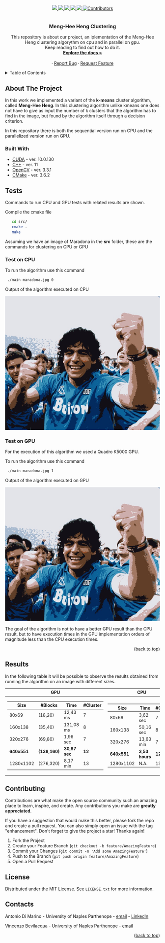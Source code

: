 <div id="top">
  
  <div align="center">
    <a href="https://wfxr.mit-license.org/2017">
        <img src="https://img.shields.io/badge/License-MIT-brightgreen.svg"/>
    </a>
    <a href="https://gcc.gnu.org/">
        <img src="https://img.shields.io/badge/C++-11-blue.svg?style=flat&logo=c%2B%2B"/>
    </a>
    <a href="https://developer.nvidia.com/cuda-downloads">
        <img src="https://img.shields.io/badge/Cuda-10.0.130-76B900?style=flat&logo=NVIDIA&logoColor=76B900">
    </a>
    <a href="https://opencv.org/">
        <img src="https://img.shields.io/badge/OpenCV-3.3.1-5C3EE8?style=flat&logo=OpenCV&logoColor=FFFFFF"/>
    </a>
    <a href="https://cmake.org/">
        <img src="https://img.shields.io/badge/CMake-3.6.2-064F8C?style=flat&logo=CMake&logoColor=FFFFFF"/>
    </a>
    <a href="https://github.com/BananaCloud-CC2022-Parthenope/BananaCloud">
        <img src="https://img.shields.io/badge/Contributors-2-blue" alt="Contributors"/>
    </a>
  </div>
</div>

<br />
<h3 align="center">Meng-Hee Heng Clustering</h3>


  <p align="center">
    This repository is about our project, an iplementation of the Meng-Hee Heng clustering algorythm on cpu and in parallel on gpu. <br />
    Keep reading to find out how to do it. 
    <br />
    <a href="https://github.com/ViBevilacqua/Meng-Hee_Heng_Clustering"><strong>Explore the docs »</strong></a>
    <br />
    <br />
    ·
    <a href="https://github.com/ViBevilacqua/Meng-Hee_Heng_Clustering/issues">Report Bug</a>
    ·
    <a href="https://github.com/BananaCloud-CC2022-Parthenope/BananaCloud/issues">Request Feature</a>
  </p>
</div>


<!-- TABLE OF CONTENTS -->
<details>
  <summary>Table of Contents</summary>
  <ol>
    <li>
      <a href="#about-the-project">About The Project</a>
      <ul>
        <li><a href="#built-with">Built With</a></li>
      </ul>
    </li>
    <li><a href="#tests">Tests</a></li>
    <ul>
      <li><a href="#test-on-cpu/gpu">Test on CPU/GPU</a></li>
    </ul>
    <li><a href="#results">Results</a></li>
    <li><a href="#contributing">Contributing</a></li>
    <li><a href="#license">License</a></li>
    <li><a href="#contacts">Contacts</a></li>
    <li><a href="#acknowledgments">Acknowledgments</a></li>
  </ol>
</details>

<!-- ABOUT THE PROJECT -->
## About The Project

In this work we implemented a variant of the <b>k-means</b> cluster algorithm, called <b>Meng-Hee Heng</b>. In this clustering algorithm unlike kmeans one does not have to give as input the number of k clusters that the algorithm has to find in the image, but found by the algorithm itself through a decision criterion.

In this repository there is both the sequential version run on CPU and the parallelized version run on GPU.

### Built With
* [CUDA](https://developer.nvidia.com/cuda-toolkit) - ver. 10.0.130
* [C++](https://gcc.gnu.org/) - ver. 11
* [OpenCV](https://opencv.org/) - ver. 3.3.1
* [CMake](https://cmake.org/) - ver. 3.6.2


## Tests
Commands to run CPU and GPU tests with related results are shown. 

<summary>Compile the cmake file</summary>
  
  ```sh
     cd src/
     cmake .
     make
  ```
 
 Assuming we have an image of Maradona in the **src** folder, these are the commands for clustering on CPU or GPU
 
### Test on CPU
<summary>To run the algorithm use this command</summary>

 ```sh
  ./main maradona.jpg 0
 ```
 
 Output of the algorithm executed on CPU
 
 <div align="center">
    <img src="images/MengHeeHeng_CPU_Maradona_640x551.jpg" alt="screen" >
 </div>
 
 
 
 ### Test on GPU
 
 For the execution of this algorithm we used a Quadro K5000 GPU.
 
<summary>To run the algorithm use this command</summary>

 ```sh
  ./main maradona.jpg 1
 ```

 Output of the algorithm executed on GPU
 
 <div align="center">
    <img src="images/MengHeeHeng_imp_GPU_custom_Maradona_640x551.jpg" alt="screen" >
 </div>
 
 The goal of the algorithm is not to have a better GPU result than the CPU result, but to have execution times in the GPU implementation orders of magnitude less than the CPU execution times.
 
 <p align="right">(<a href="#top">back to top</a>)</p>

## Results

In the following table it will be possible to observe the results obtained from running the algorithm on an image with different sizes.

|GPU                         |CPU                       |
|-------------------------------|-----------------------------|
|<table>  <thead>  <tr>  <th>Size</th>  <th>#Blocks</th> <th>Time</th> <th>#Cluster</th>  </tr>  </thead>  <tbody>  <tr>  <td>80x69</td>  <td>(18,20)</td>  <td>12,43 ms</td> <td>7</td></tr>   <tr> <td>160x138</td>  <td>(35,40)</td>  <td>131,08 ms</td> <td>8</td></tr>  <tr>  <td>320x276</td>  <td>(69,80)</td>  <td>1,96 sec</td> <td>7</td>  </tr> <tr> <td>**640x551**</td>  <td>**(138,160)**</td>  <td>**30,87 sec**</td> <td>**12**</td> </tr> <tr>  <td>1280x1102</td>  <td>(276,320)</td>  <td>8,17 min</td> <td>13</td></tr> </tbody>  </table> | <table>  <thead>  <tr>  <th>Size</th>  <th>Time</th> <th>#Cluster</th>  </tr>  </thead>  <tbody>  <tr>  <td>80x69</td>  <td>3,62 sec</td>  <td>7</td>  </tr>  <tr>  <td>160x138</td>  <td>50,16 sec</td>  <td>8</td>  </tr>  <tr>  <td>320x276</td>  <td>13,63 min</td>  <td>7</td></tr> <tr>  <td>**640x551**</td>  <td>**3,53 hours**</td>  <td>**12**</td></tr> <tr>  <td>1280x1102</td>  <td>N.A.</td>  <td>13</td></tr> </tbody>  </table>      |


## Contributing

Contributions are what make the open source community such an amazing place to learn, inspire, and create. Any contributions you make are **greatly appreciated**.

If you have a suggestion that would make this better, please fork the repo and create a pull request. You can also simply open an issue with the tag "enhancement".
Don't forget to give the project a star! Thanks again!

1. Fork the Project
2. Create your Feature Branch (`git checkout -b feature/AmazingFeature`)
3. Commit your Changes (`git commit -m 'Add some AmazingFeature'`)
4. Push to the Branch (`git push origin feature/AmazingFeature`)
5. Open a Pull Request

## License

Distributed under the MIT License. See `LICENSE.txt` for more information.


## Contacts

Antonio Di Marino - University of Naples Parthenope - [email](antonio.dimarino001@studenti.uniparthenope.it) - [LinkedIn](https://www.linkedin.com/in/antonio-di-marino/)

Vincenzo Bevilacqua - University of Naples Parthenope - [email](vincenzo.bevilacqua001@studenti.uniparthenope.it)

<p align="right">(<a href="#top">back to top</a>)</p>
